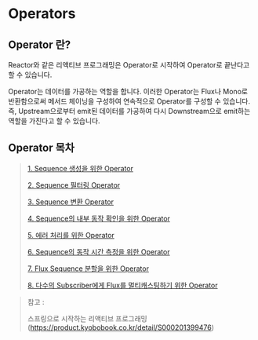 # Operators

## Operator 란?

Reactor와 같은 리액티브 프로그래밍은 Operator로 시작하여 Operator로 끝난다고 할 수 있습니다.

Operator는 데이터를 가공하는 역할을 합니다. 이러한 Operator는 Flux나 Mono로 반환함으로써 메서드 체이닝을 구성하여 연속적으로 Operator를 구성할 수 있습니다. 즉, Upstream으로부터 emit된 데이터를 가공하여 다시 Downstream으로 emit하는 역할을 가진다고 할 수 있습니다.

## Operator 목차

> [1. Sequence 생성을 위한 Operator](https://github.com/tlarbals824/TIL/blob/main/spring/Reactor/operators/SequenceEmitOperators.md)
> 
> [2. Sequence 필터링 Operator](https://github.com/tlarbals824/TIL/blob/main/spring/Reactor/operators/SequenceFilteringOperators.md)
> 
> [3. Sequence 변환 Operator](https://github.com/tlarbals824/TIL/blob/main/spring/Reactor/operators/SequenceTransOperators.md)
> 
> [4. Sequence의 내부 동작 확인을 위한 Operator](https://github.com/tlarbals824/TIL/blob/main/spring/Reactor/operators/SequenceDoOnOperators.md)
> 
> [5. 에러 처리를 위한 Operator](https://github.com/tlarbals824/TIL/blob/main/spring/Reactor/operators/SequenceErrorHandleOperators.md)
> 
> [6. Sequence의 동작 시간 측정을 위한 Operator](https://github.com/tlarbals824/TIL/blob/main/spring/Reactor/operators/SequencePerformanceOperators.md)
> 
> [7. Flux Sequence 분할을 위한 Operator](https://github.com/tlarbals824/TIL/blob/main/spring/Reactor/operators/SequenceDivideOperators.md)
> 
> [8. 다수의 Subscriber에게 Flux를 멀티캐스팅하기 위한 Operator]()


> 참고 :
>
> 스프링으로 시작하는 리액티브 프로그래밍(https://product.kyobobook.co.kr/detail/S000201399476)